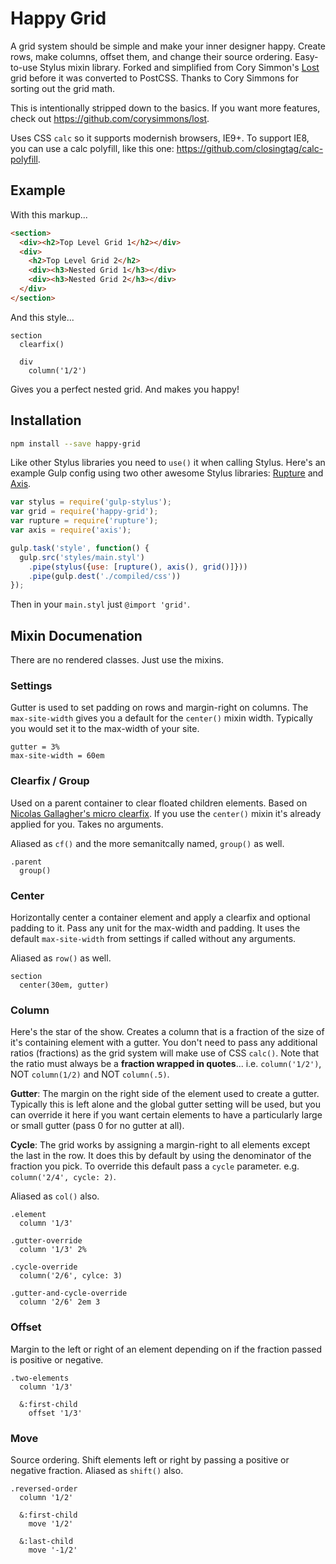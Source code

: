 # Happy Grid
A grid system should be simple and make your inner designer happy. Create rows, make columns, offset them, and change their source ordering. Easy-to-use Stylus mixin library. Forked and simplified from Cory Simmon's [Lost](https://github.com/corysimmons/lost) grid before it was converted to PostCSS. Thanks to Cory Simmons for sorting out the grid math.

This is intentionally stripped down to the basics. If you want more features, check out https://github.com/corysimmons/lost.

Uses CSS `calc` so it supports modernish browsers, IE9+. To support IE8, you can use a calc polyfill, like this one: https://github.com/closingtag/calc-polyfill.

## Example
With this markup...

```html
<section>
  <div><h2>Top Level Grid 1</h2></div>
  <div>
    <h2>Top Level Grid 2</h2>
    <div><h3>Nested Grid 1</h3></div>
    <div><h3>Nested Grid 2</h3></div>
  </div>
</section>
```

And this style...

```stylus
section
  clearfix()

  div
    column('1/2')
```

Gives you a perfect nested grid. And makes you happy!

## Installation
```bash
npm install --save happy-grid
```

Like other Stylus libraries you need to `use()` it when calling Stylus. Here's an example Gulp config using two other awesome Stylus libraries: [Rupture](https://github.com/jenius/rupture) and [Axis](https://github.com/jenius/axis).

```js
var stylus = require('gulp-stylus');
var grid = require('happy-grid');
var rupture = require('rupture');
var axis = require('axis');

gulp.task('style', function() {
  gulp.src('styles/main.styl')
    .pipe(stylus({use: [rupture(), axis(), grid()]}))
    .pipe(gulp.dest('./compiled/css'))
});
```

Then in your `main.styl` just `@import 'grid'`.

## Mixin Documenation
There are no rendered classes. Just use the mixins.

### Settings
Gutter is used to set padding on rows and margin-right on columns. The `max-site-width` gives you a default for the `center()` mixin width. Typically you would set it to the max-width of your site.

```stylus
gutter = 3%
max-site-width = 60em
```

### Clearfix / Group
Used on a parent container to clear floated children elements. Based on [Nicolas Gallagher's micro clearfix](http://nicolasgallagher.com/micro-clearfix-hack). If you use the `center()` mixin it's already applied for you. Takes no arguments.

Aliased as `cf()` and the more semanitcally named, `group()` as well.

```stylus
.parent
  group()
```

### Center
Horizontally center a container element and apply a clearfix and optional padding to it. Pass any unit for the max-width and padding. It uses the default `max-site-width` from settings if called without any arguments.

Aliased as `row()` as well.

```stylus
section
  center(30em, gutter)
```

### Column
Here's the star of the show. Creates a column that is a fraction of the size of it's containing element with a gutter. You don't need to pass any additional ratios (fractions) as the grid system will make use of CSS `calc()`. Note that the ratio must always be a **fraction wrapped in quotes**... i.e. `column('1/2')`, NOT `column(1/2)` and NOT `column(.5)`.

**Gutter**: The margin on the right side of the element used to create a gutter. Typically this is left alone and the global gutter setting will be used, but you can override it here if you want certain elements to have a particularly large or small gutter (pass 0 for no gutter at all).

**Cycle**: The grid works by assigning a margin-right to all elements except the last in the row. It does this by default by using the denominator of the fraction you pick. To override this default pass a `cycle` parameter. e.g. `column('2/4', cycle: 2)`.

Aliased as `col()` also.

```stylus
.element
  column '1/3'

.gutter-override
  column '1/3' 2%

.cycle-override
  column('2/6', cylce: 3)

.gutter-and-cycle-override
  column '2/6' 2em 3
```

### Offset
Margin to the left or right of an element depending on if the fraction passed is positive or negative.

```stylus
.two-elements
  column '1/3'

  &:first-child
    offset '1/3'
```

### Move
Source ordering. Shift elements left or right by passing a positive or negative fraction. Aliased as `shift()` also.

```stylus
.reversed-order
  column '1/2'

  &:first-child
    move '1/2'

  &:last-child
    move '-1/2'
```


